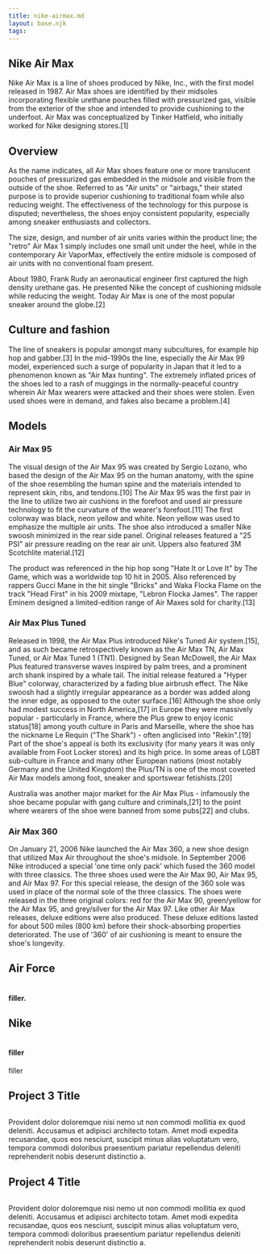 ```yaml
---
title: nike-airmax.md
layout: base.njk
tags:
---
```





<section>
  <h1>Nike Air Max </h1>

  <p>Nike Air Max is a line of shoes produced by Nike, Inc., with the first model released in 1987. Air Max shoes are identified by their midsoles incorporating flexible urethane pouches filled with pressurized gas, visible from the exterior of the shoe and intended to provide cushioning to the underfoot. Air Max was conceptualized by Tinker Hatfield, who initially worked for Nike designing stores.[1]</p>

<h2>Overview</h2>

  <p>As the name indicates, all Air Max shoes feature one or more translucent pouches of pressurized gas embedded in the midsole and visible from the outside of the shoe. Referred to as "Air units" or "airbags," their stated purpose is to provide superior cushioning to traditional foam while also reducing weight. The effectiveness of the technology for this purpose is disputed; nevertheless, the shoes enjoy consistent popularity, especially among sneaker enthusiasts and collectors.

The size, design, and number of air units varies within the product line; the "retro" Air Max 1 simply includes one small unit under the heel, while in the contemporary Air VaporMax, effectively the entire midsole is composed of air units with no conventional foam present.

About 1980, Frank Rudy an aeronautical engineer first captured the high density urethane gas. He presented Nike the concept of cushioning midsole while reducing the weight. Today Air Max is one of the most popular sneaker around the globe.[2]</p>



<h2>Culture and fashion</h2>
  <p>The line of sneakers is popular amongst many subcultures, for example hip hop and gabber.[3] In the mid-1990s the line, especially the Air Max 99 model, experienced such a surge of popularity in Japan that it led to a phenomenon known as "Air Max hunting". The extremely inflated prices of the shoes led to a rash of muggings in the normally-peaceful country wherein Air Max wearers were attacked and their shoes were stolen. Even used shoes were in demand, and fakes also became a problem.[4]</p>

<h2>Models</h2>
<h3>Air Max 95</h3>
<p>The visual design of the Air Max 95 was created by Sergio Lozano, who based the design of the Air Max 95 on the human anatomy, with the spine of the shoe resembling the human spine and the materials intended to represent skin, ribs, and tendons.[10] The Air Max 95 was the first pair in the line to utilize two air cushions in the forefoot and used air pressure technology to fit the curvature of the wearer's forefoot.[11] The first colorway was black, neon yellow and white. Neon yellow was used to emphasize the multiple air units. The shoe also introduced a smaller Nike swoosh minimized in the rear side panel. Original releases featured a "25 PSI" air pressure reading on the rear air unit. Uppers also featured 3M Scotchlite material.[12]

The product was referenced in the hip hop song "Hate It or Love It" by The Game, which was a worldwide top 10 hit in 2005. Also referenced by rappers Gucci Mane in the hit single "Bricks" and Waka Flocka Flame on the track "Head First" in his 2009 mixtape, "Lebron Flocka James". The rapper Eminem designed a limited-edition range of Air Maxes sold for charity.[13]</p>

<h3>Air Max Plus Tuned</h3>
<p>Released in 1998, the Air Max Plus introduced Nike's Tuned Air system.[15], and as such became retrospectively known as the Air Max TN, Air Max Tuned, or Air Max Tuned 1 (TN1). Designed by Sean McDowell, the Air Max Plus featured transverse waves inspired by palm trees, and a prominent arch shank inspired by a whale tail. The initial release featured a "Hyper Blue" colorway, characterized by a fading blue airbrush effect. The Nike swoosh had a slightly irregular appearance as a border was added along the inner edge, as opposed to the outer surface.[16] Although the shoe only had modest success in North America,[17] in Europe they were massively popular - particularly in France, where the Plus grew to enjoy iconic status[18] among youth culture in Paris and Marseille, where the shoe has the nickname Le Requin ("The Shark") - often anglicised into "Rekin".[19] Part of the shoe's appeal is both its exclusivity (for many years it was only available from Foot Locker stores) and its high price. In some areas of LGBT sub-culture in France and many other European nations (most notably Germany and the United Kingdom) the Plus/TN is one of the most coveted Air Max models among foot, sneaker and sportswear fetishists.[20]

Australia was another major market for the Air Max Plus - infamously the shoe became popular with gang culture and criminals,[21] to the point where wearers of the shoe were banned from some pubs[22] and clubs.</p>

<h3>Air Max 360</h3>
<p>On January 21, 2006 Nike launched the Air Max 360, a new shoe design that utilized Max Air throughout the shoe's midsole. In September 2006 Nike introduced a special 'one time only pack' which fused the 360 model with three classics. The three shoes used were the Air Max 90, Air Max 95, and Air Max 97. For this special release, the design of the 360 sole was used in place of the normal sole of the three classics. The shoes were released in the three original colors: red for the Air Max 90, green/yellow for the Air Max 95, and grey/silver for the Air Max 97. Like other Air Max releases, deluxe editions were also produced. These deluxe editions lasted for about 500 miles (800 km) before their shock-absorbing properties deteriorated. The use of '360' of air cushioning is meant to ensure the shoe's longevity.</p>


</section>
  </section>

<footer class="page-footer">
  
<div class="page-projects">
  <section class="project">
    <h2>Air Force</h2>
    <div class="project-image">
      <img src="https://place-hold.it/600" alt="">
    </div>
    </p>
  </section>
  <section class="project-text">
  <h4>filler.</p>
  </section>
  <section class="project">
    <h2>Nike </h2>
    <div class="project-image">
      <img src="https://place-hold.it/600" alt="">
    </div>
  </section>
  <section class="project-text">
  <h4>filler</h4>
  <p>filler</p>
  </section>
  <section class="project">
    <h2>Project 3 Title</h2>
    <div class="project-image">
      <img src="https://place-hold.it/600" alt="">
    </div>
  </section>
  <section class="project-text">
  <p>Provident dolor doloremque nisi nemo ut non commodi mollitia ex quod deleniti. Accusamus et adipisci architecto totam. Amet modi expedita recusandae, quos eos nesciunt, suscipit minus alias voluptatum vero, tempora commodi doloribus praesentium pariatur repellendus deleniti reprehenderit nobis deserunt distinctio a.</p>
  </section>
  <section class="project">
    <h2>Project 4 Title</h2>
    <div class="project-image">
      <img src="https://place-hold.it/600" alt="">
    </div>
  </section>
  <section class="project-text">
  <p>Provident dolor doloremque nisi nemo ut non commodi mollitia ex quod deleniti. Accusamus et adipisci architecto totam. Amet modi expedita recusandae, quos eos nesciunt, suscipit minus alias voluptatum vero, tempora commodi doloribus praesentium pariatur repellendus deleniti reprehenderit nobis deserunt distinctio a.</p>
  </section>
  
</div>
  
</footer>